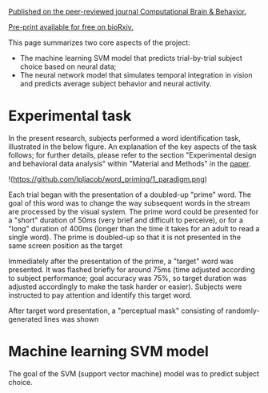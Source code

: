 [Published on the peer-reviewed journal Computational Brain & Behavior.](https://link.springer.com/article/10.1007/s42113-019-00071-w?shared-article-renderer)

[Pre-print available for free on bioRxiv.](https://www.biorxiv.org/content/10.1101/862516v1)

This page summarizes two core aspects of the project: 
- The machine learning SVM model that predicts trial-by-trial subject choice based on neural data;
- The neural network model that simulates temporal integration in vision and predicts average subject behavior and neural activity.

# Experimental task

In the present research, subjects performed a word identification task, illustrated in the below figure. An explanation of the key aspects of the task follows; for further details, please refer to the section "Experimental design and behavioral data analysis" within "Material and Methods" in the [paper](https://www.biorxiv.org/content/10.1101/862516v1.full.pdf).

!(https://github.com/lpljacob/word_priming/1_paradigm.png)

Each trial began with the presentation of a doubled-up "prime" word. The goal of this word was to change the way subsequent words in the stream are processed by the visual system. The prime word could be presented for a "short" duration of 50ms (very brief and difficult to perceive), or for a "long" duration of 400ms (longer than the time it takes for an adult to read a single word). The prime is doubled-up so that it is not presented in the same screen position as the target

Immediately after the presentation of the prime, a "target" word was presented. It was flashed briefly for around 75ms (time adjusted according to subject performance; goal accuracy was 75%, so target duration was adjusted accordingly to make the task harder or easier). Subjects were instructed to pay attention and identify this target word.

After target word presentation, a "perceptual mask" consisting of randomly-generated lines was shown

# Machine learning SVM model

The goal of the SVM (support vector machine) model was to predict subject choice.
